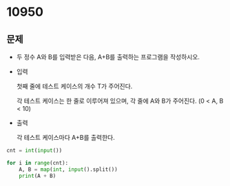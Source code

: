 # 10950

## 문제

- 두 정수 A와 B를 입력받은 다음, A+B를 출력하는 프로그램을 작성하시오.

- 입력

  첫째 줄에 테스트 케이스의 개수 T가 주어진다.

  각 테스트 케이스는 한 줄로 이루어져 있으며, 각 줄에 A와 B가 주어진다. (0 < A, B < 10)

- 출력

  각 테스트 케이스마다 A+B를 출력한다.

```python
cnt = int(input())

for i in range(cnt):
    A, B = map(int, input().split())
    print(A + B)

```

